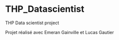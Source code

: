 # THP_Datascientist
THP Data scientist project

Projet réalisé avec Emeran Gainville et Lucas Gautier
